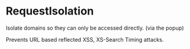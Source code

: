 # RequestIsolation
Isolate domains so they can only be accessed directly. (via the popup)

Prevents URL based reflected XSS, XS-Search Timing attacks.

